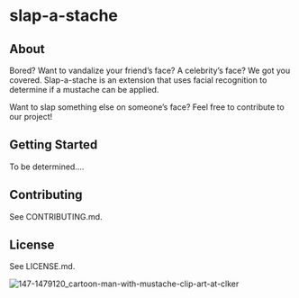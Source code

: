 # slap-a-stache

## **About**

Bored? Want to vandalize your friend’s face? A celebrity’s face? We got you covered. Slap-a-stache is an extension that uses facial recognition to determine if a mustache can be applied.

Want to slap something else on someone’s face? Feel free to contribute to our project!

## **Getting Started**

To be determined.... 

## **Contributing**

See CONTRIBUTING.md.

## **License**

See LICENSE.md.

![147-1479120_cartoon-man-with-mustache-clip-art-at-clker](https://user-images.githubusercontent.com/60750284/152899582-d4b36113-37de-4254-8635-efaefd245c82.png)

